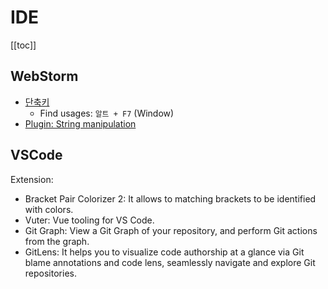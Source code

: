 # IDE

[[toc]]

## WebStorm

- [단축키](https://resources.jetbrains.com/storage/products/webstorm/docs/WebStorm_ReferenceCard.pdf)
  - Find usages: `알트 + F7` (Window)
- [Plugin: String manipulation](https://plugins.jetbrains.com/plugin/2162-string-manipulation)

## VSCode

Extension:

- Bracket Pair Colorizer 2: It allows to matching brackets to be identified with colors.
- Vuter: Vue tooling for VS Code.
- Git Graph: View a Git Graph of your repository, and perform Git actions from the graph.
- GitLens: It helps you to visualize code authorship at a glance via Git blame annotations and code lens, seamlessly navigate and explore Git repositories.

